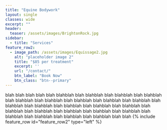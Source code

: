 ```yaml
---
title: "Equine Bodywork"
layout: single
classes: wide
excerpt: ""
header:
  teaser: /assets/images/BrightonRock.jpg
sidebar:
  - title: "Services"
feature_row2:
  - image_path: /assets/images/Equissage2.jpg
    alt: "placeholder image 2"
    title: "$85 per treatment"
    excerpt: ''
    url: "/contact/"
    btn_label: "Book Now"
    btn_class: "btn--primary"
---
```

blah blah blah blah blah blahblah blah blahblah blah blahblah blah blahblah blah blahblah blah blahblah blah blahblah blah blahblah blah blahblah blah blahblah blah blahblah blah blahblah blah blahblah blah blahblah blah blahblah blah blahblah blah blahblah blah blahblah blah blahblah blah blahblah blah blahblah blah blahblah blah blahblah blah blah
{% include feature_row id="feature_row2" type="left" %}

